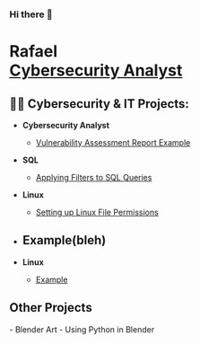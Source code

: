 ### Hi there 👋
<h1>Rafael<br/><a href="https://github.com/RafUrera">Cybersecurity Analyst</a></h1>

<h2>👨‍💻 Cybersecurity & IT Projects:</h2>

- <b>Cybersecurity Analyst</b>
  - [Vulnerability Assessment Report Example](https://docs.google.com/document/d/1huawJU8CN8NpNtFwcmoMrebvx3bbtQXatCdo5iC86FQ/edit?usp=sharing&resourcekey=0-jza_ll-DJafHGBa2wWDRcg)
- <b>SQL</b>
  - [Applying Filters to SQL Queries](https://github.com/RafUrera/Applying-Filters-to-SQL-Queries)
- <b>Linux</b>
  - [Setting up Linux File Permissions](https://github.com/RafUrera/LinuxFilePermissionsPortfolio)
    
- <b>Example(bleh)</b>
  -
- <b>Linux</b>
  - [Example](Link)

<h2>Other Projects</h2>
- Blender Art - Using Python in Blender

<!--
**RafUrera/RafUrera** is a ✨ _special_ ✨ repository because its `README.md` (this file) appears on your GitHub profile.

Here are some ideas to get you started:

- 🔭 I’m currently working on ...
- 🌱 I’m currently learning ...
- 👯 I’m looking to collaborate on ...
- 🤔 I’m looking for help with ...
- 💬 Ask me about ...
- 📫 How to reach me: ...
- 😄 Pronouns: ...
- ⚡ Fun fact: ...
-->
